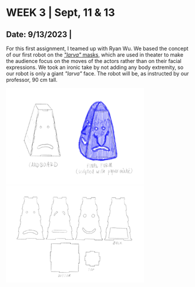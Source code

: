 # WEEK 3 | Sept, 11 & 13

## Date: 9/13/2023 |

For this first assignment, I teamed up with Ryan Wu. We based the concept of our first robot on the [_"larva"_ masks](https://www.nakupelle.com/masks/Resources/larvals1.gif), which are used in theater to make the audience focus on the moves of the actors rather than on their facial expressions. We took an ironic take by not adding any body extremity, so our robot is only a giant _"larva"_ face. The robot will be, as instructed by our professor, 90 cm tall.

<img src="media/robot_sketch1.PNG" width ="375" /> <img src="media/robot_sketch2.PNG" width ="375" />